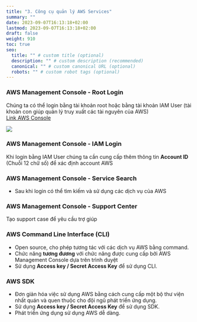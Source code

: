 ```yaml
---
title: "3. Công cụ quản lý AWS Services"
summary: ""
date: 2023-09-07T16:13:18+02:00
lastmod: 2023-09-07T16:13:18+02:00
draft: false
weight: 910
toc: true
seo:
  title: "" # custom title (optional)
  description: "" # custom description (recommended)
  canonical: "" # custom canonical URL (optional)
  robots: "" # custom robot tags (optional)
---
```


[//]: # (<span style="color: orange; font-weight:bold;"></span>)

### AWS Management Console - Root Login


Chúng ta có thể login bằng tài khoản root hoặc bằng tài khoản IAM User (tài khoản con giúp quản lý truy xuất các tài nguyên của AWS)
 <br> [Link AWS Console](https://aws.amazon.com/console/)

<img src="/aws-console.png">


### AWS Management Console - IAM Login

Khi login bằng IAM User chúng ta cần cung cấp thêm thông tin **Account ID** (Chuỗi 12 chữ số) để xác định account AWS

### AWS Management Console - Service Search
- Sau khi login có thể tìm kiếm và sử dụng các dịch vụ của AWS

### AWS Management Console - Support Center
Tạo support case để yêu cầu trợ giúp

### AWS Command Line Interface (CLI)
- Open source, cho phép tương tác với các dịch vụ AWS bằng command.
- Chức năng **tương đương** với chức năng được cung cấp bởi AWS Management Console dựa trên trình duyệt
- Sử dụng **Access key / Secret Access Key** để sử dụng CLI.

### AWS SDK
- Đơn giản hóa việc sử dụng AWS bằng cách cung cấp một bộ thư viện nhất quán và 
quen thuộc cho đội ngũ phát triển ứng dụng.
- Sử dụng **Access key / Secret Access Key** để sử dụng SDK.
- Phát triển ứng dụng sử dụng AWS dễ dàng.